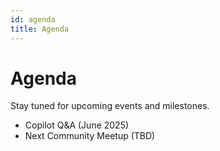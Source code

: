 ```yaml
---
id: agenda
title: Agenda
---
```


# Agenda

Stay tuned for upcoming events and milestones.

- Copilot Q&A (June 2025)
- Next Community Meetup (TBD)
